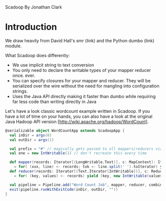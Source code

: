 Scadoop
By Jonathan Clark

Introduction
============

We draw heavily from David Hall's smr (link) and the Python dumbo (link) module.

What Scadoop does differently:
* We use implicit string to text conversion
* You only need to declare the writable types of your mapper reducer once. ever.
* You can specify closures for your mapper and reducer. They will be serialized over the wire without the need for mangling into configuration strings.
* Uses the Java API directly making it faster than dumbo while requiring far less code than writing directly in Java

Let's have a look classic wordcount example written in Scadoop. If you have a lot of time on your hands, you can also have a look at the original Java Hadoop API version [http://wiki.apache.org/hadoop/WordCount].

```scala
@serializable object WordCountApp extends ScadoopApp {
  val inDir = args(0)
  val outDir = args(1)

  val prefix = "#" // magically gets passed to all mappers/reducers via closure serialization
  val one = new IntWritable(1) // don't recreate this every time

  def mapper(records: Iterator[(LongWritable,Text)], c: MapContext): Iterator[(Text,IntWritable)]
    = for( (xxx, line) <- records; tok <- line.split(' ').toIterator) yield (new Text(prefix+tok), one)
  def reducer(records: Iterator[(Text,Iterator[IntWritable])], c: ReduceContext): Iterator[(Text,IntWritable)]
    = for( (key, values) <- records) yield (key, new IntWritable(values.map(_.get).sum))

  val pipeline = Pipeline.add("Word Count Job", mapper, reducer, combiner=Some(reducer _))
  exit(pipeline.runWithExitCode(inDir, outDir, ""))
}
```